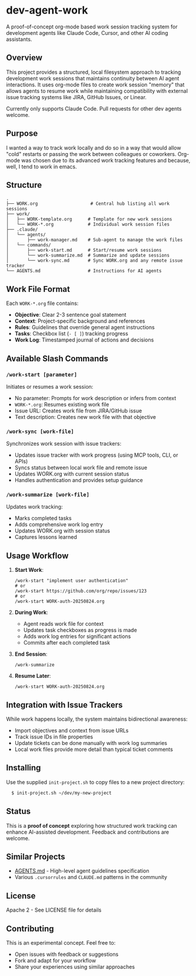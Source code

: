 # dev-agent-work

A proof-of-concept org-mode based work session tracking system for development agents like Claude Code, Cursor, and other AI coding assistants.

## Overview

This project provides a structured, local filesystem approach to tracking development work sessions that maintains continuity between AI agent interactions. It uses org-mode files to create work session "memory" that allows agents to resume work while maintaining compatibility with external issue tracking systems like JIRA, GitHub Issues, or Linear.

Currently only supports Claude Code. Pull requests for other dev agents welcome.

## Purpose

I wanted a way to track work locally and do so in a way that would allow "cold" restarts or passing the work between colleagues or coworkers. Org-mode was chosen due to its advanced work tracking features and because, well, I tend to work in emacs.

## Structure

```
.
├── WORK.org                    # Central hub listing all work sessions
├── work/
│   ├── WORK-template.org      # Template for new work sessions
│   └── WORK-*.org             # Individual work session files
├── .claude/
│   └── agents/
│       ├── work-manager.md    # Sub-agent to manage the work files
│   └── commands/
│       ├── work-start.md      # Start/resume work sessions
│       └── work-summarize.md  # Summarize and update sessions
│       └── work-sync.md       # Sync WORK.org and any remote issue tracker
└── AGENTS.md                  # Instructions for AI agents
```

## Work File Format

Each `WORK-*.org` file contains:

- **Objective**: Clear 2-3 sentence goal statement
- **Context**: Project-specific background and references
- **Rules**: Guidelines that override general agent instructions
- **Tasks**: Checkbox list (`- [ ]`) tracking progress
- **Work Log**: Timestamped journal of actions and decisions

## Available Slash Commands

### `/work-start [parameter]`
Initiates or resumes a work session:
- No parameter: Prompts for work description or infers from context
- `WORK-*.org`: Resumes existing work file
- Issue URL: Creates work file from JIRA/GitHub issue
- Text description: Creates new work file with that objective

### `/work-sync [work-file]`
Synchronizes work session with issue trackers:
- Updates issue tracker with work progress (using MCP tools, CLI, or APIs)
- Syncs status between local work file and remote issue
- Updates WORK.org with current session status
- Handles authentication and provides setup guidance

### `/work-summarize [work-file]`
Updates work tracking:
- Marks completed tasks
- Adds comprehensive work log entry
- Updates WORK.org with session status
- Captures lessons learned

## Usage Workflow

1. **Start Work**: 
   ```
   /work-start "implement user authentication"
   # or
   /work-start https://github.com/org/repo/issues/123
   # or
   /work-start WORK-auth-20250824.org
   ```

2. **During Work**:
   - Agent reads work file for context
   - Updates task checkboxes as progress is made
   - Adds work log entries for significant actions
   - Commits after each completed task

3. **End Session**:
   ```
   /work-summarize
   ```

4. **Resume Later**:
   ```
   /work-start WORK-auth-20250824.org
   ```

## Integration with Issue Trackers

While work happens locally, the system maintains bidirectional awareness:
- Import objectives and context from issue URLs
- Track issue IDs in file properties
- Update tickets can be done manually with work log summaries
- Local work files provide more detail than typical ticket comments

## Installing

Use the supplied `init-project.sh` to copy files to a new project directory:

``` sh
  $ init-project.sh ~/dev/my-new-project 
```


## Status

This is a **proof of concept** exploring how structured work tracking can enhance AI-assisted development. Feedback and contributions are welcome.

## Similar Projects

- [AGENTS.md](https://agents.md) - High-level agent guidelines specification
- Various `.cursorrules` and `CLAUDE.md` patterns in the community

## License

Apache 2 - See LICENSE file for details

## Contributing

This is an experimental concept. Feel free to:
- Open issues with feedback or suggestions
- Fork and adapt for your workflow
- Share your experiences using similar approaches

